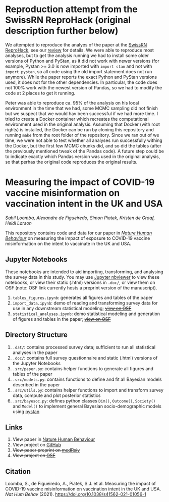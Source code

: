 # Reproduction attempt from the SwissRN ReproHack (original description further below)

We attempted to reproduce the analyes of the paper at the [SwissRN
ReproHack](https://www.reprohack.org/event/16/), see our [review](https://www.reprohack.org/review/71/) for details.
We were able to reproduce most analyses, but to get the analysis running we had to install some older
versions of Python and PyStan, as it did not work with newer versions (for
example, Pystan >= 3.0 is now imported with `import stan` and not with `import pystan`, 
so all code using the old import statement does not run anymore). While the paper reports the exact Python and
PyStan versions used, it does not for the other dependencies. In particular, the code does not 100% work with the newest
version of Pandas, so we had to modify the code at 2 places to get it running.

Peter was able to reproduce ca. 95% of the analysis on his local environment in the time that we had,
some MCMC sampling did not finish but we suspect that we would hav been successful if we had more time.
I tried to create a Docker container which recreates the computational environment used in the original
analysis. Assuming that Docker (with root rights) is installed, the Docker can be run by cloning this repository
and running `make` from the root folder of the repository. Since we ran out of we time, we were not able 
to test whether all analyses run successfully withing the Docker, but the first few MCMC 
chunks did, and so did the tables (after the previously mentioned tweak of the Pandas code). A future step could
be to indicate exactly which Pandas version was used in the original analysis, so that perhas the
original code reproduces the original results.

# Measuring the impact of COVID-19 vaccine misinformation on vaccination intent in the UK and USA
*Sahil Loomba, Alexandre de Figueiredo, Simon Piatek, Kristen de Graaf, Heidi Larson*

This repository contains code and data for our paper in [*Nature Human Behaviour*](https://www.nature.com/articles/s41562-021-01056-1) on measuring the impact of exposure to COVID-19 vaccine misinformation on the intent to vaccinate in the UK and USA.

## Jupyter Notebooks
These notebooks are intended to aid importing, transforming, and analysing the survey data in this study. You may use [Jupyter nbviewer](https://nbviewer.jupyter.org/) to view these notebooks, or view their static (.html) versions in `.doc/`, or view them on OSF (note: OSF link currently hosts a preprint version of the manuscript).

1. `tables_figures.ipynb`: generates all figures and tables of the paper
2. `import_data.ipynb`: demo of reading and transforming survey data for use in any downstream statistical modeling; [~~view on OSF~~](https://osf.io/ej4c6/)
3. `statistical_analyses.ipynb`: demo statistical modeling and generation of figures and tables in the paper; [~~view on OSF~~](https://osf.io/b3qkc/)

## Directory Structure
1. `.dat/`: contains processed survey data; sufficient to run all statistical analyses in the paper
2. `.doc/`: contains full survey questionnaire and static (.html) versions of the Jupyter Notebooks
3. `.src/paper.py`: contains helper functions to generate all figures and tables of the paper
4. `.src/models.py`: contains functions to define and fit all Bayesian models described in the paper
5. `.src/utils.py`: contains helper functions to import and transform survey data, compute and plot posterior statistics
6. `.src/bayesoc.py`: defines python classes `Dim()`, `Outcome()`, `Society()` and `Model()` to implement general Bayesian socio-demographic models using [pystan](https://pystan.readthedocs.io/en/latest/)

## Links
1. View paper in [Nature Human Behaviour](https://www.nature.com/articles/s41562-021-01056-1)
2. View project on [GitHub](https://github.com/sloomba/covid19-misinfo/)
3. ~~View paper preprint on [medRxiv](https://www.medrxiv.org/content/10.1101/2020.10.22.20217513v1)~~
4. ~~View project on [OSF](https://osf.io/cxwvp/)~~

## Citation
Loomba, S., de Figueiredo, A., Piatek, S.J. et al. Measuring the impact of COVID-19 vaccine misinformation on vaccination intent in the UK and USA. *Nat Hum Behav* (2021). https://doi.org/10.1038/s41562-021-01056-1

